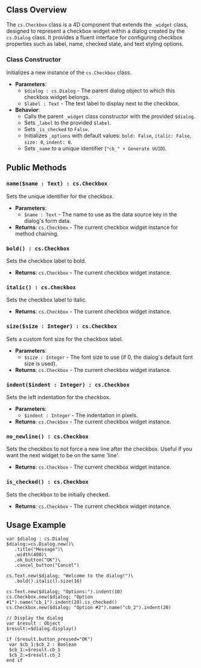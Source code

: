 ## Class Overview

The `cs.Checkbox` class is a 4D component that extends the `_widget` class, designed to represent a checkbox widget within a dialog created by the `cs.Dialog` class. It provides a fluent interface for configuring checkbox properties such as label, name, checked state, and text styling options.

### Class Constructor
Initializes a new instance of the `cs.Checkbox` class.
- **Parameters**:
  - `$dialog : cs.Dialog` - The parent dialog object to which this checkbox widget belongs.
  - `$label : Text` - The text label to display next to the checkbox.
- **Behavior**:
  - Calls the parent `_widget` class constructor with the provided `$dialog`.
  - Sets `_label` to the provided `$label`.
  - Sets `_is_checked` to `False`.
  - Initializes `_options` with default values: `bold: False`, `italic: False`, `size: 0`, `indent: 0`.
  - Sets `_name` to a unique identifier (`"cb_" + Generate UUID`).

## Public Methods

### `name($name : Text) : cs.Checkbox`
Sets the unique identifier for the checkbox.
- **Parameters**:
  - `$name : Text` - The name to use as the data source key in the dialog's form data.
- **Returns**: `cs.Checkbox` - The current checkbox widget instance for method chaining.

### `bold() : cs.Checkbox`
Sets the checkbox label to bold.
- **Returns**: `cs.Checkbox` - The current checkbox widget instance.

### `italic() : cs.Checkbox`
Sets the checkbox label to italic.
- **Returns**: `cs.Checkbox` - The current checkbox widget instance.

### `size($size : Integer) : cs.Checkbox`
Sets a custom font size for the checkbox label.
- **Parameters**:
  - `$size : Integer` - The font size to use (if 0, the dialog's default font size is used).
- **Returns**: `cs.Checkbox` - The current checkbox widget instance.

### `indent($indent : Integer) : cs.Checkbox`
Sets the left indentation for the checkbox.
- **Parameters**:
  - `$indent : Integer` - The indentation in pixels.
- **Returns**: `cs.Checkbox` - The current checkbox widget instance.

### `no_newline() : cs.Checkbox`
Sets the checkbox to not force a new line after the checkbox. Useful if you want the next widget to be on the same 'line'.
- **Returns**: `cs.Checkbox` - The current checkbox widget instance.

### `is_checked() : cs.Checkbox`
Sets the checkbox to be initially checked.
- **Returns**: `cs.Checkbox` - The current checkbox widget instance.

## Usage Example
```4d
var $dialog : cs.Dialog
$dialog:=cs.Dialog.new()\
   .title("Message")\
   .width(400)\
   .ok_button("OK")\
   .cancel_button("Cancel")

cs.Text.new($dialog; "Welcome to the dialog!")\
   .bold().italic().size(16)

cs.Text.new($dialog; "Options:").indent(10)
cs.Checkbox.new($dialog; "Option #1").name("cb_1").indent(20).is_checked()
cs.Checkbox.new($dialog; "Option #2").name("cb_2").indent(20)

// Display the dialog
var $result : Object
$result:=$dialog.display()

if ($result.button_pressed="OK")
 var $cb_1;$cb_2 : Boolean
 $cb_1:=$result.cb_1
 $cb_2:=$result.cb_2
end if
```
